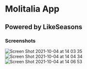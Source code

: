 # Molitalia App

## Powered by LikeSeasons

### Screenshots

![Screen Shot 2021-10-04 at 14 03 35](https://user-images.githubusercontent.com/23530319/135909689-49e4de1a-79d0-451f-b623-5288720544cd.png)
![Screen Shot 2021-10-04 at 14 04 34](https://user-images.githubusercontent.com/23530319/135909698-cc2a1ffd-e720-482b-b75a-235e558133c1.png)
![Screen Shot 2021-10-04 at 14 06 53](https://user-images.githubusercontent.com/23530319/135909702-2ddb29e2-85c1-4ec7-a7c9-aab1a2539976.png)


